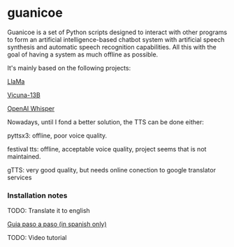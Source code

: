 # guanicoe

Guanicoe is a set of Python scripts designed to interact with other programs to form an artificial intelligence-based chatbot system with artificial speech synthesis and automatic speech recognition capabilities. All this with the goal of having a system as much offline as possible.

It's mainly based on the following projects:

[LlaMa](https://github.com/ggerganov/llama.cpp)

[Vicuna-13B](https://huggingface.co/4bit/vicuna-13B-1.1-GPTQ-4bit-128g-GGML/resolve/main/vicuna-13B-1.1-GPTQ-4bit-128g.GGML.bin)

[OpenAI Whisper](https://github.com/openai/whisper)

Nowadays, until I fond a better solution, the TTS can be done either:

pyttsx3: offline, poor voice quality.

festival tts: offline, acceptable voice quality, project seems that is not maintained.

gTTS: very good quality, but needs online conection to google translator services

### Installation notes
TODO: Translate it to english

[Guia paso a paso (in spanish only)](https://docs.google.com/document/d/187sY6vXnVOXRmaiwag7ak_JI8mYdaYnmFi9CFaIGjSo/edit?usp=sharing)

TODO: Video tutorial




